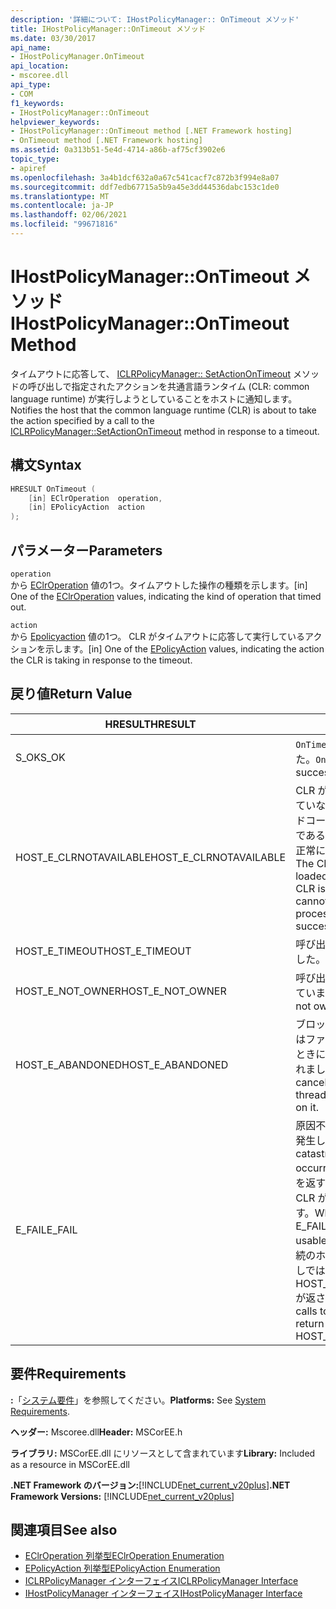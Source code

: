 ```yaml
---
description: '詳細について: IHostPolicyManager:: OnTimeout メソッド'
title: IHostPolicyManager::OnTimeout メソッド
ms.date: 03/30/2017
api_name:
- IHostPolicyManager.OnTimeout
api_location:
- mscoree.dll
api_type:
- COM
f1_keywords:
- IHostPolicyManager::OnTimeout
helpviewer_keywords:
- IHostPolicyManager::OnTimeout method [.NET Framework hosting]
- OnTimeout method [.NET Framework hosting]
ms.assetid: 0a313b51-5e4d-4714-a86b-af75cf3902e6
topic_type:
- apiref
ms.openlocfilehash: 3a4b1dcf632a0a67c541cacf7c872b3f994e8a07
ms.sourcegitcommit: ddf7edb67715a5b9a45e3dd44536dabc153c1de0
ms.translationtype: MT
ms.contentlocale: ja-JP
ms.lasthandoff: 02/06/2021
ms.locfileid: "99671816"
---
```

# <a name="ihostpolicymanagerontimeout-method"></a><span data-ttu-id="b2511-103">IHostPolicyManager::OnTimeout メソッド</span><span class="sxs-lookup"><span data-stu-id="b2511-103">IHostPolicyManager::OnTimeout Method</span></span>

<span data-ttu-id="b2511-104">タイムアウトに応答して、 [ICLRPolicyManager:: SetActionOnTimeout](iclrpolicymanager-setactionontimeout-method.md) メソッドの呼び出しで指定されたアクションを共通言語ランタイム (CLR: common language runtime) が実行しようとしていることをホストに通知します。</span><span class="sxs-lookup"><span data-stu-id="b2511-104">Notifies the host that the common language runtime (CLR) is about to take the action specified by a call to the [ICLRPolicyManager::SetActionOnTimeout](iclrpolicymanager-setactionontimeout-method.md) method in response to a timeout.</span></span>  
  
## <a name="syntax"></a><span data-ttu-id="b2511-105">構文</span><span class="sxs-lookup"><span data-stu-id="b2511-105">Syntax</span></span>  
  
```cpp  
HRESULT OnTimeout (  
    [in] EClrOperation  operation,
    [in] EPolicyAction  action  
);  
```  
  
## <a name="parameters"></a><span data-ttu-id="b2511-106">パラメーター</span><span class="sxs-lookup"><span data-stu-id="b2511-106">Parameters</span></span>  

 `operation`  
 <span data-ttu-id="b2511-107">から [EClrOperation](eclroperation-enumeration.md) 値の1つ。タイムアウトした操作の種類を示します。</span><span class="sxs-lookup"><span data-stu-id="b2511-107">[in] One of the [EClrOperation](eclroperation-enumeration.md) values, indicating the kind of operation that timed out.</span></span>  
  
 `action`  
 <span data-ttu-id="b2511-108">から [Epolicyaction](epolicyaction-enumeration.md) 値の1つ。 CLR がタイムアウトに応答して実行しているアクションを示します。</span><span class="sxs-lookup"><span data-stu-id="b2511-108">[in] One of the [EPolicyAction](epolicyaction-enumeration.md) values, indicating the action the CLR is taking in response to the timeout.</span></span>  
  
## <a name="return-value"></a><span data-ttu-id="b2511-109">戻り値</span><span class="sxs-lookup"><span data-stu-id="b2511-109">Return Value</span></span>  
  
|<span data-ttu-id="b2511-110">HRESULT</span><span class="sxs-lookup"><span data-stu-id="b2511-110">HRESULT</span></span>|<span data-ttu-id="b2511-111">説明</span><span class="sxs-lookup"><span data-stu-id="b2511-111">Description</span></span>|  
|-------------|-----------------|  
|<span data-ttu-id="b2511-112">S_OK</span><span class="sxs-lookup"><span data-stu-id="b2511-112">S_OK</span></span>|<span data-ttu-id="b2511-113">`OnTimeout` 正常に返されました。</span><span class="sxs-lookup"><span data-stu-id="b2511-113">`OnTimeout` returned successfully.</span></span>|  
|<span data-ttu-id="b2511-114">HOST_E_CLRNOTAVAILABLE</span><span class="sxs-lookup"><span data-stu-id="b2511-114">HOST_E_CLRNOTAVAILABLE</span></span>|<span data-ttu-id="b2511-115">CLR がプロセスに読み込まれていないか、CLR がマネージドコードを実行できない状態であるか、または呼び出しが正常に処理されていません。</span><span class="sxs-lookup"><span data-stu-id="b2511-115">The CLR has not been loaded into a process, or the CLR is in a state in which it cannot run managed code or process the call successfully.</span></span>|  
|<span data-ttu-id="b2511-116">HOST_E_TIMEOUT</span><span class="sxs-lookup"><span data-stu-id="b2511-116">HOST_E_TIMEOUT</span></span>|<span data-ttu-id="b2511-117">呼び出しがタイムアウトしました。</span><span class="sxs-lookup"><span data-stu-id="b2511-117">The call timed out.</span></span>|  
|<span data-ttu-id="b2511-118">HOST_E_NOT_OWNER</span><span class="sxs-lookup"><span data-stu-id="b2511-118">HOST_E_NOT_OWNER</span></span>|<span data-ttu-id="b2511-119">呼び出し元がロックを所有していません。</span><span class="sxs-lookup"><span data-stu-id="b2511-119">The caller does not own the lock.</span></span>|  
|<span data-ttu-id="b2511-120">HOST_E_ABANDONED</span><span class="sxs-lookup"><span data-stu-id="b2511-120">HOST_E_ABANDONED</span></span>|<span data-ttu-id="b2511-121">ブロックされたスレッドまたはファイバーが待機しているときに、イベントが取り消されました。</span><span class="sxs-lookup"><span data-stu-id="b2511-121">An event was canceled while a blocked thread or fiber was waiting on it.</span></span>|  
|<span data-ttu-id="b2511-122">E_FAIL</span><span class="sxs-lookup"><span data-stu-id="b2511-122">E_FAIL</span></span>|<span data-ttu-id="b2511-123">原因不明の致命的なエラーが発生しました。</span><span class="sxs-lookup"><span data-stu-id="b2511-123">An unknown catastrophic failure occurred.</span></span> <span data-ttu-id="b2511-124">メソッドが E_FAIL を返すと、そのプロセス内で CLR が使用できなくなります。</span><span class="sxs-lookup"><span data-stu-id="b2511-124">When a method returns E_FAIL, the CLR is no longer usable within the process.</span></span> <span data-ttu-id="b2511-125">後続のホストメソッドの呼び出しでは HOST_E_CLRNOTAVAILABLE が返されます。</span><span class="sxs-lookup"><span data-stu-id="b2511-125">Subsequent calls to hosting methods return HOST_E_CLRNOTAVAILABLE.</span></span>|  
  
## <a name="requirements"></a><span data-ttu-id="b2511-126">要件</span><span class="sxs-lookup"><span data-stu-id="b2511-126">Requirements</span></span>  

 <span data-ttu-id="b2511-127">**:**「[システム要件](../../get-started/system-requirements.md)」を参照してください。</span><span class="sxs-lookup"><span data-stu-id="b2511-127">**Platforms:** See [System Requirements](../../get-started/system-requirements.md).</span></span>  
  
 <span data-ttu-id="b2511-128">**ヘッダー:** Mscoree.dll</span><span class="sxs-lookup"><span data-stu-id="b2511-128">**Header:** MSCorEE.h</span></span>  
  
 <span data-ttu-id="b2511-129">**ライブラリ:** MSCorEE.dll にリソースとして含まれています</span><span class="sxs-lookup"><span data-stu-id="b2511-129">**Library:** Included as a resource in MSCorEE.dll</span></span>  
  
 <span data-ttu-id="b2511-130">**.NET Framework のバージョン:**[!INCLUDE[net_current_v20plus](../../../../includes/net-current-v20plus-md.md)]</span><span class="sxs-lookup"><span data-stu-id="b2511-130">**.NET Framework Versions:** [!INCLUDE[net_current_v20plus](../../../../includes/net-current-v20plus-md.md)]</span></span>  
  
## <a name="see-also"></a><span data-ttu-id="b2511-131">関連項目</span><span class="sxs-lookup"><span data-stu-id="b2511-131">See also</span></span>

- [<span data-ttu-id="b2511-132">EClrOperation 列挙型</span><span class="sxs-lookup"><span data-stu-id="b2511-132">EClrOperation Enumeration</span></span>](eclroperation-enumeration.md)
- [<span data-ttu-id="b2511-133">EPolicyAction 列挙型</span><span class="sxs-lookup"><span data-stu-id="b2511-133">EPolicyAction Enumeration</span></span>](epolicyaction-enumeration.md)
- [<span data-ttu-id="b2511-134">ICLRPolicyManager インターフェイス</span><span class="sxs-lookup"><span data-stu-id="b2511-134">ICLRPolicyManager Interface</span></span>](iclrpolicymanager-interface.md)
- [<span data-ttu-id="b2511-135">IHostPolicyManager インターフェイス</span><span class="sxs-lookup"><span data-stu-id="b2511-135">IHostPolicyManager Interface</span></span>](ihostpolicymanager-interface.md)
